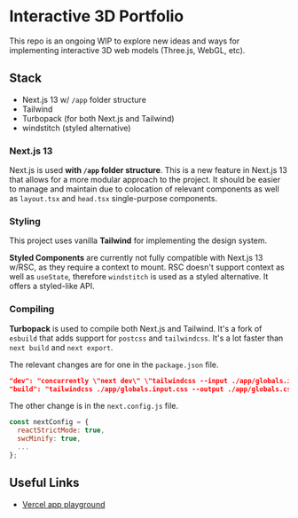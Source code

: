 # Interactive 3D Portfolio

This repo is an ongoing WIP to explore new ideas and ways for implementing interactive 3D web models (Three.js, WebGL, etc).

## Stack

- Next.js 13 w/ `/app` folder structure
- Tailwind
- Turbopack (for both Next.js and Tailwind)
- windstitch (styled alternative)

### Next.js 13

Next.js is used **with `/app` folder structure**. This is a new feature in Next.js 13 that allows for a more modular approach to the project. It should be easier to manage and maintain due to colocation of relevant components as well as `layout.tsx` and `head.tsx` single-purpose components.

### Styling

This project uses vanilla **Tailwind** for implementing the design system.

**Styled Components** are currently not fully compatible with Next.js 13 w/RSC, as they require a context to mount. RSC doesn't support context as well as `useState`, therefore `windstitch` is used as a styled alternative. It offers a styled-like API.

### Compiling

**Turbopack** is used to compile both Next.js and Tailwind. It's a fork of `esbuild` that adds support for `postcss` and `tailwindcss`. It's a lot faster than `next build` and `next export`.

The relevant changes are for one in the `package.json` file.

```json
"dev": "concurrently \"next dev\" \"tailwindcss --input ./app/globals.input.css --output ./app/globals.css --watch\"",
"build": "tailwindcss ./app/globals.input.css --output ./app/globals.css && next build",
```

The other change is in the `next.config.js` file.

```js
const nextConfig = {
  reactStrictMode: true,
  swcMinify: true,
  ...
};
```

## Useful Links

- [Vercel app playground](https://github.com/vercel/app-playground/tree/main)
